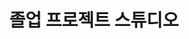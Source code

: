 ---
title: 졸업 프로젝트 스튜디오
layout: single
permalink: /grad/
entries_layout: grid
author_profile: true
---